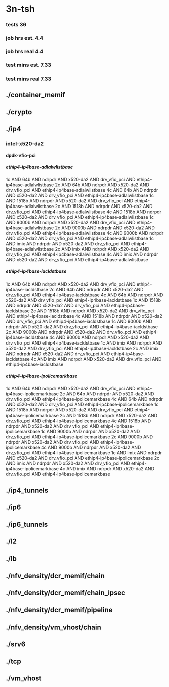 # 3n-tsh
### tests 36
### job hrs est. 4.4
### job hrs real 4.4
### test mins est. 7.33
### test mins real 7.33
## ./container_memif
## ./crypto
## ./ip4
### intel-x520-da2
#### dpdk-vfio-pci
##### ethip4-ip4base-adlalwlistbase
1c AND 64b AND ndrpdr AND x520-da2 AND drv_vfio_pci AND ethip4-ip4base-adlalwlistbase
2c AND 64b AND ndrpdr AND x520-da2 AND drv_vfio_pci AND ethip4-ip4base-adlalwlistbase
4c AND 64b AND ndrpdr AND x520-da2 AND drv_vfio_pci AND ethip4-ip4base-adlalwlistbase
1c AND 1518b AND ndrpdr AND x520-da2 AND drv_vfio_pci AND ethip4-ip4base-adlalwlistbase
2c AND 1518b AND ndrpdr AND x520-da2 AND drv_vfio_pci AND ethip4-ip4base-adlalwlistbase
4c AND 1518b AND ndrpdr AND x520-da2 AND drv_vfio_pci AND ethip4-ip4base-adlalwlistbase
1c AND 9000b AND ndrpdr AND x520-da2 AND drv_vfio_pci AND ethip4-ip4base-adlalwlistbase
2c AND 9000b AND ndrpdr AND x520-da2 AND drv_vfio_pci AND ethip4-ip4base-adlalwlistbase
4c AND 9000b AND ndrpdr AND x520-da2 AND drv_vfio_pci AND ethip4-ip4base-adlalwlistbase
1c AND imix AND ndrpdr AND x520-da2 AND drv_vfio_pci AND ethip4-ip4base-adlalwlistbase
2c AND imix AND ndrpdr AND x520-da2 AND drv_vfio_pci AND ethip4-ip4base-adlalwlistbase
4c AND imix AND ndrpdr AND x520-da2 AND drv_vfio_pci AND ethip4-ip4base-adlalwlistbase
##### ethip4-ip4base-iacldstbase
1c AND 64b AND ndrpdr AND x520-da2 AND drv_vfio_pci AND ethip4-ip4base-iacldstbase
2c AND 64b AND ndrpdr AND x520-da2 AND drv_vfio_pci AND ethip4-ip4base-iacldstbase
4c AND 64b AND ndrpdr AND x520-da2 AND drv_vfio_pci AND ethip4-ip4base-iacldstbase
1c AND 1518b AND ndrpdr AND x520-da2 AND drv_vfio_pci AND ethip4-ip4base-iacldstbase
2c AND 1518b AND ndrpdr AND x520-da2 AND drv_vfio_pci AND ethip4-ip4base-iacldstbase
4c AND 1518b AND ndrpdr AND x520-da2 AND drv_vfio_pci AND ethip4-ip4base-iacldstbase
1c AND 9000b AND ndrpdr AND x520-da2 AND drv_vfio_pci AND ethip4-ip4base-iacldstbase
2c AND 9000b AND ndrpdr AND x520-da2 AND drv_vfio_pci AND ethip4-ip4base-iacldstbase
4c AND 9000b AND ndrpdr AND x520-da2 AND drv_vfio_pci AND ethip4-ip4base-iacldstbase
1c AND imix AND ndrpdr AND x520-da2 AND drv_vfio_pci AND ethip4-ip4base-iacldstbase
2c AND imix AND ndrpdr AND x520-da2 AND drv_vfio_pci AND ethip4-ip4base-iacldstbase
4c AND imix AND ndrpdr AND x520-da2 AND drv_vfio_pci AND ethip4-ip4base-iacldstbase
##### ethip4-ip4base-ipolicemarkbase
1c AND 64b AND ndrpdr AND x520-da2 AND drv_vfio_pci AND ethip4-ip4base-ipolicemarkbase
2c AND 64b AND ndrpdr AND x520-da2 AND drv_vfio_pci AND ethip4-ip4base-ipolicemarkbase
4c AND 64b AND ndrpdr AND x520-da2 AND drv_vfio_pci AND ethip4-ip4base-ipolicemarkbase
1c AND 1518b AND ndrpdr AND x520-da2 AND drv_vfio_pci AND ethip4-ip4base-ipolicemarkbase
2c AND 1518b AND ndrpdr AND x520-da2 AND drv_vfio_pci AND ethip4-ip4base-ipolicemarkbase
4c AND 1518b AND ndrpdr AND x520-da2 AND drv_vfio_pci AND ethip4-ip4base-ipolicemarkbase
1c AND 9000b AND ndrpdr AND x520-da2 AND drv_vfio_pci AND ethip4-ip4base-ipolicemarkbase
2c AND 9000b AND ndrpdr AND x520-da2 AND drv_vfio_pci AND ethip4-ip4base-ipolicemarkbase
4c AND 9000b AND ndrpdr AND x520-da2 AND drv_vfio_pci AND ethip4-ip4base-ipolicemarkbase
1c AND imix AND ndrpdr AND x520-da2 AND drv_vfio_pci AND ethip4-ip4base-ipolicemarkbase
2c AND imix AND ndrpdr AND x520-da2 AND drv_vfio_pci AND ethip4-ip4base-ipolicemarkbase
4c AND imix AND ndrpdr AND x520-da2 AND drv_vfio_pci AND ethip4-ip4base-ipolicemarkbase
## ./ip4_tunnels
## ./ip6
## ./ip6_tunnels
## ./l2
## ./lb
## ./nfv_density/dcr_memif/chain
## ./nfv_density/dcr_memif/chain_ipsec
## ./nfv_density/dcr_memif/pipeline
## ./nfv_density/vm_vhost/chain
## ./srv6
## ./tcp
## ./vm_vhost

